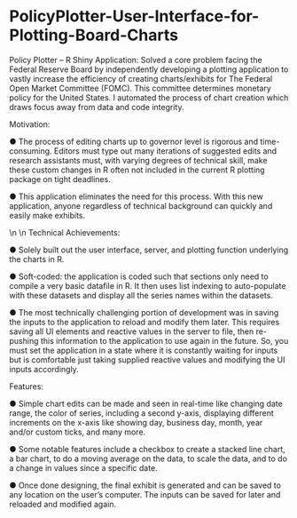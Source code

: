 # PolicyPlotter-User-Interface-for-Plotting-Board-Charts
Policy Plotter – R Shiny Application: Solved a core problem facing the Federal Reserve Board by independently developing a plotting application to vastly increase the efficiency of creating charts/exhibits for The Federal Open Market Committee (FOMC). This committee determines monetary policy for the United States. I automated the process of chart creation which draws focus away from data and code integrity. 

Motivation:

●	The process of editing charts up to governor level is rigorous and time-consuming. Editors must type out many iterations of suggested edits and research assistants must, with varying degrees of technical skill, make these custom changes in R often not included in the current R plotting package on tight deadlines.

●	This application eliminates the need for this process. With this new application, anyone regardless of technical background can quickly and easily make exhibits. 

\n
\n
Technical Achievements:

●	Solely built out the user interface, server, and plotting function underlying the charts in R.

●	Soft-coded: the application is coded such that sections only need to compile a very basic datafile in R. It then uses list indexing to auto-populate with these datasets and display all the series names within the datasets.

●	The most technically challenging portion of development was in saving the inputs to the application to reload and modify them later. This requires saving all UI elements and reactive values in the server to file, then re-pushing this information to the application to use again in the future. So, you must set the application in a state where it is constantly waiting for inputs but is comfortable just taking supplied reactive values and modifying the UI inputs accordingly. 



Features:

●	Simple chart edits can be made and seen in real-time like changing date range, the color of series, including a second y-axis, displaying different increments on the x-axis like showing day, business day, month, year and/or custom ticks, and many more. 

●	Some notable features include a checkbox to create a stacked line chart, a bar chart, to do a moving average on the data, to scale the data, and to do a change in values since a specific date.

●	Once done designing, the final exhibit is generated and can be saved to any location on the user’s computer. The inputs can be saved for later and reloaded and modified again.

